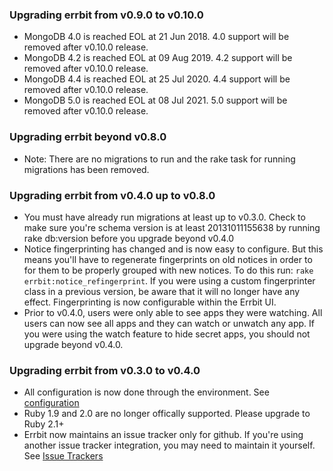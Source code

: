 ### Upgrading errbit from v0.9.0 to v0.10.0

* MongoDB 4.0 is reached EOL at 21 Jun 2018. 4.0 support will be removed after v0.10.0 release.
* MongoDB 4.2 is reached EOL at 09 Aug 2019. 4.2 support will be removed after v0.10.0 release.
* MongoDB 4.4 is reached EOL at 25 Jul 2020. 4.4 support will be removed after v0.10.0 release.
* MongoDB 5.0 is reached EOL at 08 Jul 2021. 5.0 support will be removed after v0.10.0 release.

### Upgrading errbit beyond v0.8.0

* Note: There are no migrations to run and the rake task for running migrations
  has been removed.

### Upgrading errbit from v0.4.0 up to v0.8.0

* You must have already run migrations at least up to v0.3.0. Check to
  make sure you're schema version is at least 20131011155638 by running rake
  db:version before you upgrade beyond v0.4.0
* Notice fingerprinting has changed and is now easy to configure. But this
  means you'll have to regenerate fingerprints on old notices in order to for
  them to be properly grouped with new notices. To do this run: `rake
  errbit:notice_refingerprint`. If you were using a custom fingerprinter class
  in a previous version, be aware that it will no longer have any effect.
  Fingerprinting is now configurable within the Errbit UI.
* Prior to v0.4.0, users were only able to see apps they were watching.  All
  users can now see all apps and they can watch or unwatch any app. If you were
  using the watch feature to hide secret apps, you should not upgrade beyond
  v0.4.0.

### Upgrading errbit from v0.3.0 to v0.4.0

* All configuration is now done through the environment. See
  [configuration](docs/configuration.md)
* Ruby 1.9 and 2.0 are no longer offically supported. Please upgrade to Ruby
  2.1+
* Errbit now maintains an issue tracker only for github. If you're using
  another issue tracker integration, you may need to maintain it yourself. See
  [Issue Trackers](#issue-trackers)
